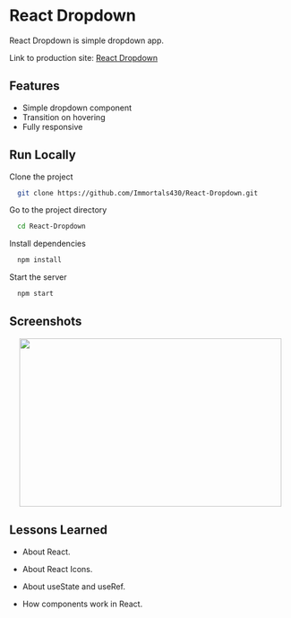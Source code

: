 
# React Dropdown

React Dropdown is simple dropdown app. 

Link to production site: [React Dropdown](https://immortals430.github.io/React-Dropdown/)


## Features

- Simple dropdown component
- Transition on hovering
- Fully responsive



## Run Locally

Clone the project

```bash
  git clone https://github.com/Immortals430/React-Dropdown.git
```

Go to the project directory

```bash
  cd React-Dropdown
```

Install dependencies

```bash
  npm install
```

Start the server

```bash
  npm start
```
  



## Screenshots


<p align="center">
<img src="https://github.com/Immortals430/React-Dropdown/assets/124674815/3c1091d8-bbe4-47d1-8573-a84bfcd82c52" width="468" height="300" />
</p>





## Lessons Learned

- About React.

- About React Icons.

- About useState and useRef.
- How components work in React.





